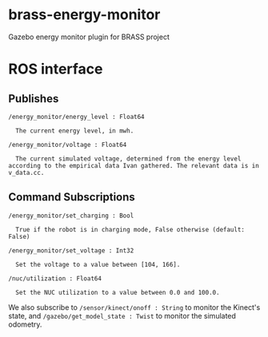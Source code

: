 # brass-energy-monitor
Gazebo energy monitor plugin for BRASS project

# ROS interface
## Publishes
```
/energy_monitor/energy_level : Float64

  The current energy level, in mwh.

/energy_monitor/voltage : Float64

  The current simulated voltage, determined from the energy level according to the empirical data Ivan gathered. The relevant data is in v_data.cc.
```

## Command Subscriptions
```
/energy_monitor/set_charging : Bool

  True if the robot is in charging mode, False otherwise (default: False)

/energy_monitor/set_voltage : Int32

  Set the voltage to a value between [104, 166].

/nuc/utilization : Float64

  Set the NUC utilization to a value between 0.0 and 100.0.
```

We also subscribe to `/sensor/kinect/onoff : String` to monitor the Kinect's state, and `/gazebo/get_model_state : Twist` to monitor the simulated odometry.

